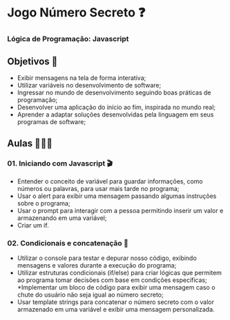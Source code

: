 # Jogo Número Secreto ❓
### Lógica de Programação: Javascript
## Objetivos 🎯
* Exibir mensagens na tela de forma interativa;
* Utilizar variáveis no desenvolvimento de software;
* Ingressar no mundo de desenvolvimento seguindo boas práticas de programação;
* Desenvolver uma aplicação do início ao fim, inspirada no mundo real;
* Aprender a adaptar soluções desenvolvidas pela linguagem em seus programas de software;
## Aulas 👩🏼‍🏫
### 01. Iniciando com Javascript 🎬
* Entender o conceito de variável para guardar informações, como números ou palavras, para usar mais tarde no programa;
* Usar o alert para exibir uma mensagem passando algumas instruções sobre o programa;
* Usar o prompt para interagir com a pessoa permitindo inserir um valor e armazenando em uma variável;
* Criar um if.
### 02. Condicionais e concatenação 📖
* Utilizar o console para testar e depurar nosso código, exibindo mensagens e valores durante a execução do programa;
* Utilizar estruturas condicionais (if/else) para criar lógicas que permitem ao programa tomar decisões com base em condições específicas;
*Implementar um bloco de código para exibir uma mensagem caso o chute do usuário não seja igual ao número secreto;
* Usar template strings para concatenar o número secreto com o valor armazenado em uma variável e exibir uma mensagem personalizada.
